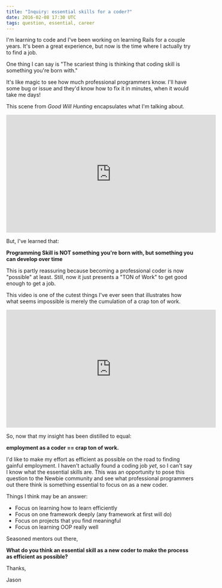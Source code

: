 ```yaml
---
title: "Inquiry: essential skills for a coder?"
date: 2016-02-08 17:30 UTC
tags: question, essential, career
---
```


I'm learning to code and I've been working on learning Rails for a couple years.  It's been a great experience, but now is the time where I actually try to find a job.

One thing I can say is "The scariest thing is thinking that coding skill is something you're born with."

It's like magic to see how much professional programmers know.  I'll have some bug or issue and they'd know how to fix it in minutes, when it would take me days!

This scene from *Good Will Hunting* encapsulates what I'm talking about.

<iframe width="560" height="315" src="https://www.youtube.com/embed/mz1siP7pItc" frameborder="0" allowfullscreen></iframe>

But, I've learned that:

**Programming Skill is NOT something you're born with, but something you can develop over time**

This is partly reassuring because becoming a professional coder is now "possible" at least.  Still, now it just presents a "TON of Work" to get good enough to get a job.

This video is one of the cutest things I've ever seen that illustrates how what seems impossible is merely the cumulation of a crap ton of work.

<iframe width="560" height="315" src="https://www.youtube.com/embed/HQu9z1Q5k8g" frameborder="0" allowfullscreen></iframe>

So, now that my insight has been distilled to equal:

**employment as a coder == crap ton of work.**

I'd like to make my effort as efficient as possible on the road to finding gainful employment.  I haven't actually found a coding job *yet*, so I can't say I know what the essential skills are.  This was an opportunity to pose this question to the Newbie community and see what professional programmers out there think is something essential to focus on as a new coder.

Things I think may be an answer:

* Focus on learning how to learn efficiently
* Focus on one framework deeply (any framework at first will do) 
* Focus on projects that you find meaningful
* Focus on learning OOP really well

Seasoned mentors out there, 

**What do you think an essential skill as a new coder to make the process as efficient as possible?**

Thanks,

Jason
